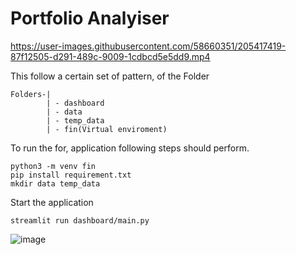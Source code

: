# Portfolio Analyiser 


https://user-images.githubusercontent.com/58660351/205417419-87f12505-d291-489c-9009-1cdbcd5e5dd9.mp4




This follow a certain set of pattern, of the Folder
```
Folders-|
        | - dashboard
        | - data
        | - temp_data
        | - fin(Virtual enviroment)
```

To run the for, application following steps should perform.
```
python3 -m venv fin
pip install requirement.txt
mkdir data temp_data
```

Start the application 
```
streamlit run dashboard/main.py
```

![image](https://user-images.githubusercontent.com/58660351/205416082-abcd7ab3-e8fd-47dc-9080-fd8630c38900.png)


